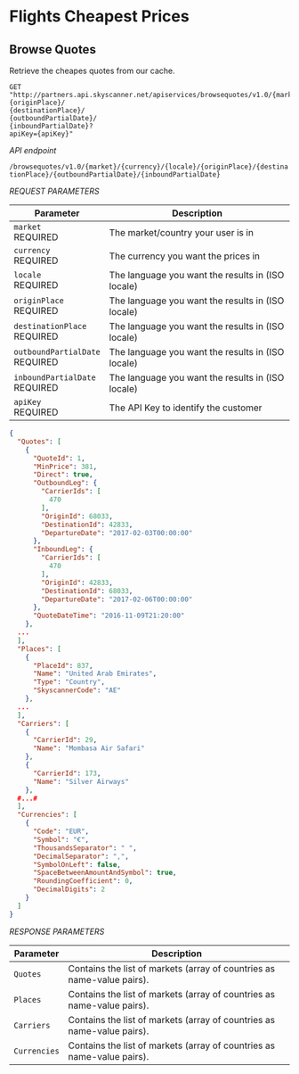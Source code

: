 # Flights Cheapest Prices

## Browse Quotes

Retrieve the cheapes quotes from our cache.

```shell
GET "http://partners.api.skyscanner.net/apiservices/browsequotes/v1.0/{market}/{currency}/{locale}/
{originPlace}/
{destinationPlace}/
{outboundPartialDate}/
{inboundPartialDate}?
apiKey={apiKey}"
```

*API endpoint*

`/browsequotes/v1.0/{market}/{currency}/{locale}/{originPlace}/{destinationPlace}/{outboundPartialDate}/{inboundPartialDate}`

*REQUEST PARAMETERS*

| Parameter | Description |
| --------- | ------- |
| ```market``` <br><span class="required">REQUIRED</span> | The market/country your user is in |
| ```currency``` <br><span class="required">REQUIRED</span> | The currency you want the prices in |
| ```locale``` <br><span class="required">REQUIRED</span> | The language you want the results in (ISO locale) |
| ```originPlace``` <br><span class="required">REQUIRED</span> | The language you want the results in (ISO locale) |
| ```destinationPlace``` <br><span class="required">REQUIRED</span> | The language you want the results in (ISO locale) |
| ```outboundPartialDate``` <br><span class="required">REQUIRED</span> | The language you want the results in (ISO locale) |
| ```inboundPartialDate``` <br><span class="required">REQUIRED</span> | The language you want the results in (ISO locale) |
| ```apiKey``` <br><span class="required">REQUIRED</span> | The API Key to identify the customer |


```json
{
  "Quotes": [
    {
      "QuoteId": 1,
      "MinPrice": 381,
      "Direct": true,
      "OutboundLeg": {
        "CarrierIds": [
          470
        ],
        "OriginId": 68033,
        "DestinationId": 42833,
        "DepartureDate": "2017-02-03T00:00:00"
      },
      "InboundLeg": {
        "CarrierIds": [
          470
        ],
        "OriginId": 42833,
        "DestinationId": 68033,
        "DepartureDate": "2017-02-06T00:00:00"
      },
      "QuoteDateTime": "2016-11-09T21:20:00"
    },
  ...
  ],
  "Places": [
    {
      "PlaceId": 837,
      "Name": "United Arab Emirates",
      "Type": "Country",
      "SkyscannerCode": "AE"
    },
  ...
  ],
  "Carriers": [
    {
      "CarrierId": 29,
      "Name": "Mombasa Air Safari"
    },
    {
      "CarrierId": 173,
      "Name": "Silver Airways"
    },
  #...#
  ],
  "Currencies": [
    {
      "Code": "EUR",
      "Symbol": "€",
      "ThousandsSeparator": " ",
      "DecimalSeparator": ",",
      "SymbolOnLeft": false,
      "SpaceBetweenAmountAndSymbol": true,
      "RoundingCoefficient": 0,
      "DecimalDigits": 2
    }
  ]
}
```


*RESPONSE PARAMETERS*

| Parameter | Description |
| --- | --- |
| ```Quotes``` | Contains the list of markets (array of countries as name-value pairs). |
| ```Places``` | Contains the list of markets (array of countries as name-value pairs). |
| ```Carriers``` | Contains the list of markets (array of countries as name-value pairs). |
| ```Currencies``` | Contains the list of markets (array of countries as name-value pairs). |
